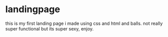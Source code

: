 # landingpage
this is my first landing page i made using css and html and balls.
not really super functional but its super sexy, enjoy.
